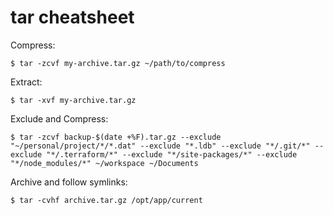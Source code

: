 # tar cheatsheet

Compress:

```
$ tar -zcvf my-archive.tar.gz ~/path/to/compress
```

Extract:

```
$ tar -xvf my-archive.tar.gz
```

Exclude and Compress:

```
$ tar -zcvf backup-$(date +%F).tar.gz --exclude "~/personal/project/*/*.dat" --exclude "*.ldb" --exclude "*/.git/*" --exclude "*/.terraform/*" --exclude "*/site-packages/*" --exclude "*/node_modules/*" ~/workspace ~/Documents
```

Archive and follow symlinks:

```
$ tar -cvhf archive.tar.gz /opt/app/current
```

